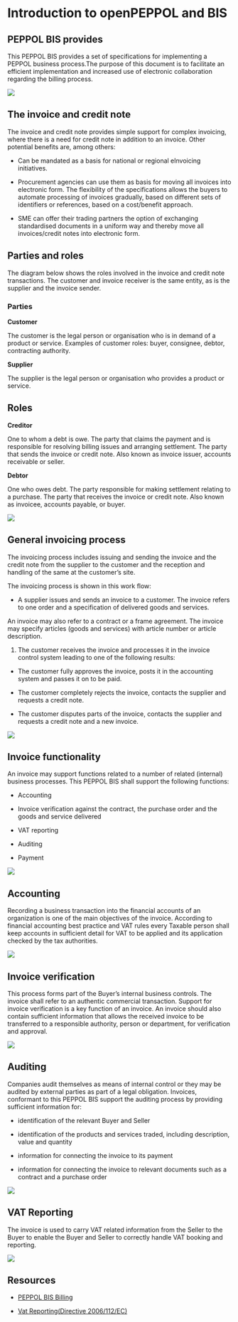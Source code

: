 # Introduction to openPEPPOL and BIS

## PEPPOL BIS provides

This PEPPOL BIS provides a set of specifications for implementing a PEPPOL business process.The purpose of this document is to facilitate an efficient implementation and increased use of electronic collaboration regarding the billing process.

<img src="https://github.com/pondersource/peppol-php/blob/main/docs/pics/introduction.png?raw=true"/>


## The invoice and credit note

The invoice and credit note provides simple support for complex invoicing, where there is a need for credit note in addition to an invoice. Other potential benefits are, among others:

- Can be mandated as a basis for national or regional eInvoicing initiatives.

- Procurement agencies can use them as basis for moving all invoices into electronic form. The flexibility of the specifications allows the buyers to automate processing of invoices gradually, based on different sets of identifiers or references, based on a cost/benefit approach.

- SME can offer their trading partners the option of exchanging standardised documents in a uniform way and thereby move all invoices/credit notes into electronic form.

## Parties and roles

The diagram below shows the roles involved in the invoice and credit note transactions. The customer and invoice receiver is the same entity, as is the supplier and the invoice sender.

### Parties

**Customer** 

The customer is the legal person or organisation who is in demand of a product or service. Examples of customer roles: buyer, consignee, debtor, contracting authority.

**Supplier** 

The supplier is the legal person or organisation who provides a product or service.

## Roles

**Creditor**

One to whom a debt is owe. The party that claims the payment and is responsible for resolving billing issues and arranging settlement. The party that sends the invoice or credit note. Also known as invoice issuer, accounts receivable or seller.

**Debtor** 

One who owes debt. The party responsible for making settlement relating to a purchase. The party that receives the invoice or credit note. Also known as invoicee, accounts payable, or buyer.

<img src="https://github.com/pondersource/peppol-php/blob/main/docs/pics/roles.png?raw=true"/>

## General invoicing process

The invoicing process includes issuing and sending the invoice and the credit note from the supplier to the customer and the reception and handling of the same at the customer’s site.

The invoicing process is shown in this work flow:

* A supplier issues and sends an invoice to a customer. The invoice refers to one order and a specification of delivered goods and services.

An invoice may also refer to a contract or a frame agreement. The invoice may specify articles (goods and services) with article number or article description.

1) The customer receives the invoice and processes it in the invoice control system leading to one of the following results:

- The customer fully approves the invoice, posts it in the accounting system and passes it on to be paid.

- The customer completely rejects the invoice, contacts the supplier and requests a credit note.

- The customer disputes parts of the invoice, contacts the supplier and requests a credit note and a new invoice.

<img src="https://github.com/pondersource/peppol-php/blob/main/docs/pics/process.png?raw=true"/>

## Invoice functionality

An invoice may support functions related to a number of related (internal) business processes. This PEPPOL BIS shall support the following functions:

* Accounting

* Invoice verification against the contract, the purchase order and the goods and service delivered

* VAT reporting

* Auditing

* Payment

<img src="https://github.com/pondersource/peppol-php/blob/main/docs/pics/functionality.png?raw=true"/>

## Accounting

Recording a business transaction into the financial accounts of an organization is one of the main objectives of the invoice. According to financial accounting best practice and VAT rules every Taxable person shall keep accounts in sufficient detail for VAT to be applied and its application checked by the tax authorities.

<img src="https://github.com/pondersource/peppol-php/blob/billing-invoice/docs/pics/accounting.PNG?raw=true"/>

## Invoice verification

This process forms part of the Buyer’s internal business controls. The invoice shall refer to an authentic commercial transaction. Support for invoice verification is a key function of an invoice. An invoice should also contain sufficient information that allows the received invoice to be transferred to a responsible authority, person or department, for verification and approval.

<img src="https://github.com/pondersource/peppol-php/blob/billing-invoice/docs/pics/invoice-verification.PNG?raw=true"/>

## Auditing

Companies audit themselves as means of internal control or they may be audited by external parties as part of a legal obligation. Invoices, conformant to this PEPPOL BIS support the auditing process by providing sufficient information for:

- identification of the relevant Buyer and Seller

- identification of the products and services traded, including description, value and quantity

- information for connecting the invoice to its payment

- information for connecting the invoice to relevant documents such as a contract and a purchase order

<img src="https://github.com/pondersource/peppol-php/blob/billing-invoice/docs/pics/auditing.PNG?raw=true"/>

## VAT Reporting

The invoice is used to carry VAT related information from the Seller to the Buyer to enable the Buyer and Seller to correctly handle VAT booking and reporting. 

<img src="https://github.com/pondersource/peppol-php/blob/billing-invoice/docs/pics/var-reporting.PNG?raw=true"/>

## Resources 

- [PEPPOL BIS Billing](https://docs.peppol.eu/poacc/billing/3.0/bis/)

- [Vat Reporting(Directive 2006/112/EC)](https://eur-lex.europa.eu/legal-content/EN/TXT/?uri=LEGISSUM:l31057)






